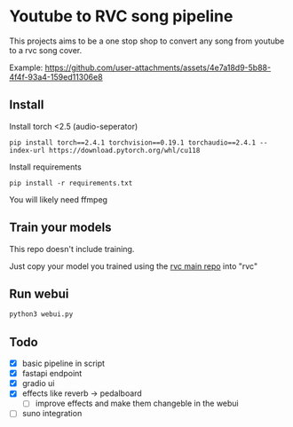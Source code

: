 # Youtube to RVC song pipeline
This projects aims to be a one stop shop to convert any song from youtube to a rvc song cover.

Example:
https://github.com/user-attachments/assets/4e7a18d9-5b88-4f4f-93a4-159ed11306e8

## Install
Install torch <2.5 (audio-seperator)
``` 
pip install torch==2.4.1 torchvision==0.19.1 torchaudio==2.4.1 --index-url https://download.pytorch.org/whl/cu118
```

Install requirements
```
pip install -r requirements.txt
```

You will likely need ffmpeg

## Train your models
This repo doesn't include training.

Just copy your model you trained using the [rvc main repo](https://github.com/RVC-Project/Retrieval-based-Voice-Conversion-WebUI) into "rvc"

## Run webui
```python 
python3 webui.py
```

## Todo
- [x] basic pipeline in script
- [x] fastapi endpoint
- [x] gradio ui
- [x] effects like reverb -> pedalboard
    - [ ] improve effects and make them changeble in the webui
- [ ] suno integration
